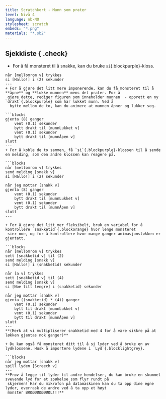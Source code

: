 ```yaml
---
title: Scratchkort - Munn som prater
level: Nivå 4
language: nb-NO
stylesheet: scratch
embeds: "*.png"
materials: "*.sb2"
---
```


## Sjekkliste { .check}

+ For å få monsteret til å snakke, kan du bruke `si`{.blockpurple}-kloss.

```blocks
når [mellomrom v] trykkes
si [Hallo!] i (2) sekunder
---
+ For å gjøre det litt mere imponerende, kan du få monsteret til å **åpne** og **lukke munnen** mens det prater. For å
 gjøre dette, rediger figuren som inneholder munnen  - opprett en ny  `drakt`{.blockpurple} som har lukket munn. Ved å
  bytte mellom de to, kan du animere at munnen åpner og lukker seg.

```blocks
gjenta (8) ganger
	vent (0.1) sekunder 
	bytt drakt til [munnLukket v]
	vent (0.1) sekunder 
	bytt drakt til [munnÅpen v]
slutt
---
+ For å koble de to sammen, få `si`{.blockpurple}-klossen til å sende en melding, som den andre klossen kan reagere på.

```blocks
når [mellomrom v] trykkes
send melding [snakk v]
si [Hallo!] i (2) sekunder

når jeg mottar [snakk v]
gjenta (8) ganger
	vent (0.1) sekunder
	bytt drakt til [munnLukket v]
	vent (0.1) sekunder
	bytt drakt til [munnÅpen v]
slutt
---

+ For å gjøre det litt mer fleksibelt, bruk en variabel for å kontrollere `snakketid`{.blockorange} hvor lenge monsteret
 sier noe, og for å kontrollere hvor mange ganger animasjonsløkken er gjentatt.

```blocks
når [mellomrom v] trykkes
sett [snakketid v] til (2)
send melding [snakk v]
si [Hallo!] i (snakketid) sekunder

når [a v] trykkes
sett [snakketid v] til (4)
send melding [snakk v]
si [Noe litt lengre] i (snakketid) sekunder

når jeg mottar [snakk v]
gjenta ((snakketid) * (4)) ganger
	vent (0.1) sekunder 
	bytt til drakt [munnLukket v]
	vent (0.1) sekunder
	bytt til drakt [munnÅpen v]
slutt
---
**(Merk at vi multipliserer snakketid med 4 for å være sikkre på at løkken gjentas nok ganger)**

+ Du kan også få monsteret ditt til å si lyder ved å bruke en av lydklossene. Husk å importere lydene i `Lyd`{.blocklightgrey}.

```blocks
når jeg mottar [snakk v]
spill lyden [Screech v]
---
**Prøv å legge til lyder til andre hendelser, du kan bruke en skummel svevende lyd for et spøkelse som flyr rundt på
 skjermen! Har du mikrofon på datamaskinen kan du ta opp dine egne lyder, overrask de andre ved å ta opp et høyt
 monster BRØØØØØØØØØL!!!**
